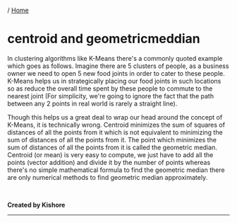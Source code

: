 / [Home](index.md)

# centroid and geometricmeddian


In clustering algorithms like K-Means there's a commonly quoted example which goes as follows. Imagine there are 5 clusters of people, as a business owner we need to open 5 new food joints in order to cater to these people. K-Means helps us in strategically placing our food joints in such locations so as  reduce the overall time spent by these people to commute to the nearest joint (For simplicity, we're going to ignore the fact that the path between any 2 points in real world is rarely a straight line).

Though this helps us a great deal to wrap our head around the concept of K-Means, it is technically wrong. Centroid minimizes the sum of squares of distances of all the points from it which is not equivalent to minimizing the sum of distances of all the points from it. The point which minimizes the sum of distances of all the points from it is called the geometric median. Centroid (or mean) is very easy to compute, we just have to add all the points (vector addition) and divide it by the number of points whereas there's no simple mathematical formula to find the geometric median there are only numerical methods to find geometric median approximately.

<br>

**Created by Kishore**

---

<br>